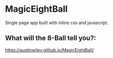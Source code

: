# MagicEightBall
Single page app built with inline css and javascript.

## What will the 8-Ball tell you?:
https://austinwiley.github.io/MagicEightBall/

